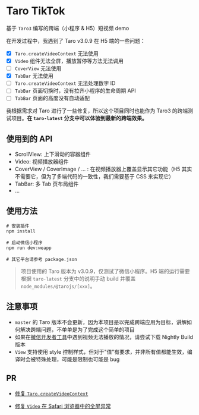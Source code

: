 # Taro TikTok
基于 `Taro3` 编写的跨端（小程序 & H5）短视频 demo

在开发过程中，我遇到了 Taro v3.0.9 在 H5 端的一些问题：

- [x] `Taro.createVideoContext` 无法使用
- [x] `Video` 组件无法全屏，播放暂停等方法无法调用
- [ ] `CoverView` 无法使用
- [x] `TabBar` 无法使用
- [ ] `Taro.createVideoContext` 无法处理数字 ID
- [ ] `TabBar` 页面切换时，没有拉齐小程序的生命周期 API
- [ ] `TabBar` 页面的高度没有自动适配

我根据需求对 Taro 进行了一些修复，所以这个项目同时也能作为 Taro3 的跨端测试项目。**在 `taro-latest` 分支中可以体验到最新的跨端效果。**

## 使用到的 API

- ScrollView: 上下滑动的容器组件
- Video: 视频播放器组件
- CoverView / CoverImage / ... : 在视频播放器上覆盖显示其它功能（H5 其实不需要它，但为了多端代码的一致性，我们需要基于 CSS 来实现它）
- TabBar: 多 Tab 页布局组件
- ...

## 使用方法

```shell
# 安装插件
npm install

# 启动微信小程序
npm run dev:weapp

# 其它平台请参考 package.json
```

> 项目使用的 Taro 版本为 v3.0.9，仅测试了微信小程序。H5 端的运行需要根据 `taro-latest` 分支中的说明手动 build 并覆盖 `node_modules/@tarojs/[xxx]`。

## 注意事项
- `master` 的 Taro 版本不会更新，因为本项目是以完成跨端应用为目标，讲解如何解决跨端问题，不单单是为了完成这个简单的项目
- 如果在[微信开发者工具](https://developers.weixin.qq.com/miniprogram/dev/devtools/download.html)中遇到视频无法播放的情况，请尝试下载 Nightly Build 版本
- `View` 支持使用 style 控制样式，但对于"值"有要求，并非所有值都能生效，编译时会被特殊处理，可能是限制也可能是 bug

## PR

- [修复 `Taro.createVideoContext`](https://github.com/NervJS/taro/pull/7605)

- [修复 `Video` 在 Safari 浏览器中的全屏异常](https://github.com/NervJS/taro/pull/7891)
